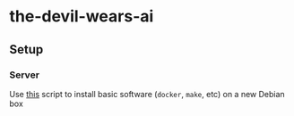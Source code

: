 # the-devil-wears-ai

## Setup

### Server
Use [this](https://gist.githubusercontent.com/darioguarascio/4755d0403c624f13bcef4d2310e6bdc9/raw/2e2e70a9f290fc0fe5d489584d83b12728c85e74/basic-server-setup.sh) script to install basic software (`docker`, `make`, etc) on a new Debian box

###